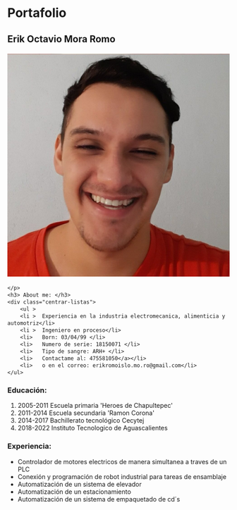 <!DOCTYPE HTML>
<meta lang="es">
<head>
    <title>Portafolio</title>
    <link rel="stylesheet" href="index.css">
</head>
<body>
    <h1 align="left">Portafolio</h1>

<h2 align="left" class="Nombre">
    
   Erik Octavio Mora Romo  
       
</h2>
    <p class="imagen">
        <img gr="center" src="foto.jpg">         
           
    </p>
    <h3> About me: </h3>
    <div class="centrar-listas"> 
        <ul >
        <li >  Experiencia en la industria electromecanica, alimenticia y automotriz</li>
        <li >  Ingeniero en proceso</li>
        <li>   Born: 03/04/99 </li>                 
        <li>   Numero de serie: 18150071 </li>
        <li>   Tipo de sangre: ARH+ </li>
        <li>   Contactame al: 475581050</a></li>
        <li>   o en el correo: erikromoislo.mo.ro@gmail.com</li>
    </ul>
</div>     
<h3>Educación:</h3>
<p class="Educación"> 
    <ol>
    <li >2005-2011 Escuela primaria 'Heroes de Chapultepec'</li>
    <li> 2011-2014 Escuela secundaria 'Ramon Corona'</li>
    <li> 2014-2017 Bachillerato tecnológico Cecytej</li>
    <li> 2018-2022 Instituto Tecnologico de Aguascalientes</li>
   
</ol>
</p>

<h3>Experiencia:</h3>
<p class="Experiencia en proyectos"> 
    <ul >
    <li > Controlador de motores electricos de manera simultanea a traves de un PLC</li>
    <li>  Conexión y programación de robot industrial para tareas de ensamblaje</li>
    <li>  Automatización de un sistema de elevador</li>
    <li>  Automatización de un estacionamiento</li>
    <li>  Automatización de un sistema de empaquetado de cd´s</li>

</ul>
</p>

</body>
</html>


